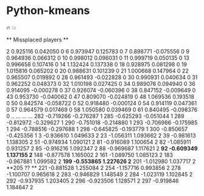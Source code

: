 # Python-kmeans

:fire:
:collision:

** Missplaced players ** 

2    0.925116  0.042050    0
6    0.973947  0.125783    0
7    0.898771 -0.075556    0
9    0.964936  0.066312    0
10   0.998012  0.096031    0
11   0.999719  0.050135    0
13   0.996658  0.107416    0
14   1.132424  0.137338    0
18   0.928975  0.081298    0
19   1.015816  0.065202    0
20   0.988631  0.101239    0
21   1.000668  0.147964    0
22   0.965507  0.019892    0
28   0.961493 -0.022828    0
30   0.990931  0.040634    0
31   0.962252  0.048373    0
32   1.010198  0.027425    0
34   0.989076  0.094940    0
36   0.914095 -0.000278    0
37   0.926074 -0.060396    0
38   0.847152 -0.009649    0
43   0.953730 -0.040062    0
47   0.809070 -0.024819    0
48   1.069536  0.193518    0
50   0.842574 -0.058722    0
52   0.918480 -0.000124    0
54   0.914119  0.047361    0
57   0.964579  0.017469    0
58   1.050580  0.039469    0
61   0.840495 -0.098376    0
..        ...       ...  ...
282 -0.719266 -0.276287    1
285 -0.625293 -0.051044    1
289 -0.812972 -0.329627    1
290 -0.751018 -0.214880    1
293 -0.706986 -0.175985    1
294 -0.788516 -0.297688    1
298 -0.645825 -0.193779    1
300 -0.850657 -0.425356    1
3   -0.936610  1.049633    2
23  -1.056311  1.093662    2
39  -0.981613  1.138305    2
51  -0.974934  1.090121    2
81  -0.916089  1.100654    2
82  -1.085911  0.931257    2
85  -0.916216  1.092347    2
88  -0.969687  1.117621    2
**92  -0.609349  1.137155    2**
148 -0.877578  1.165002    2
161 -1.089750  1.085123    2
183 -0.967881  1.099582    2
**199 -0.553865  1.227626    2**
201 -1.012980  1.037717    2
**205 ?? **
221 -0.881528  1.255084    2
254 -1.157716  0.993856    2
278 -1.100707  0.965618    2
283 -0.946829  1.148549    2
284 -1.023119  1.102845    2
292 -0.937935  1.203405    2
296 -0.923506  1.128571    2
297 -0.919846  1.184647    2
